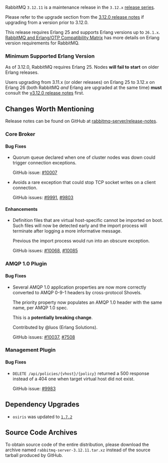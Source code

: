 RabbitMQ `3.12.11` is a maintenance release in the `3.12.x` [release series](https://www.rabbitmq.com/versions.html).

Please refer to the upgrade section from the [3.12.0 release notes](https://github.com/rabbitmq/rabbitmq-server/releases/tag/v3.12.0)
if upgrading from a version prior to 3.12.0.

This release requires Erlang 25 and supports Erlang versions up to `26.1.x`.
[RabbitMQ and Erlang/OTP Compatibility Matrix](https://www.rabbitmq.com/which-erlang.html) has more details on
Erlang version requirements for RabbitMQ.


### Minimum Supported Erlang Version

As of 3.12.0, RabbitMQ requires Erlang 25. Nodes **will fail to start** on older Erlang releases.

Users upgrading from 3.11.x (or older releases) on Erlang 25 to 3.12.x on Erlang 26
(both RabbitMQ *and* Erlang are upgraded at the same time) **must** consult
the [v3.12.0 release notes](https://github.com/rabbitmq/rabbitmq-server/releases/tag/v3.12.0) first.


## Changes Worth Mentioning

Release notes can be found on GitHub at [rabbitmq-server/release-notes](https://github.com/rabbitmq/rabbitmq-server/tree/v3.12.x/release-notes).


### Core Broker

#### Bug Fixes

 * Quorum queue declared when one of cluster nodes was down could trigger
   connection exceptions.

   GitHub issue: [#10007](https://github.com/rabbitmq/rabbitmq-server/issues/10007)

 * Avoids a rare exception that could stop TCP socket writes on a client connection.

   GitHub issues: [#9991](https://github.com/rabbitmq/rabbitmq-server/issues/9991), [#9803](https://github.com/rabbitmq/rabbitmq-server/discussions/9803)

#### Enhancements

 * Definition files that are virtual host-specific cannot be imported on boot. Such files will now be
   detected early and the import process will terminate after logging a more informative message.

   Previous the import process would run into an obscure exception.

   GitHub issues: [#10068](https://github.com/rabbitmq/rabbitmq-server/issues/10068), [#10085](https://github.com/rabbitmq/rabbitmq-server/pull/10085)


### AMQP 1.0 Plugin

#### Bug Fixes

 * Several AMQP 1.0 application properties are now more correctly converted
   to AMQP 0-9-1 headers by cross-protocol Shovels.

   The priority property now populates an AMQP 1.0 header with the same name,
   per AMQP 1.0 spec.

   This is a **potentially breaking change**.

   Contributed by @luos (Erlang Solutions).

   GitHub issues: [#10037](https://github.com/rabbitmq/rabbitmq-server/pull/10037), [#7508](https://github.com/rabbitmq/rabbitmq-server/issues/7508)


### Management Plugin

#### Bug Fixes

 * `DELETE /api/policies/{vhost}/{policy}` returned a 500 response instead of a 404 one
   when target virtual host did not exist.

   GitHub issue: [#9983](https://github.com/rabbitmq/rabbitmq-server/issues/9983)


## Dependency Upgrades

 * `osiris` was updated to [`1.7.2`](https://github.com/rabbitmq/osiris/releases)


## Source Code Archives

To obtain source code of the entire distribution, please download the archive named `rabbitmq-server-3.12.11.tar.xz`
instead of the source tarball produced by GitHub.
